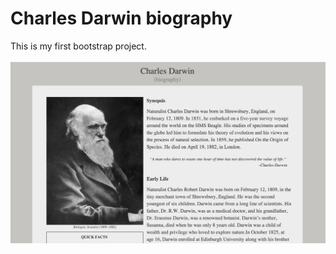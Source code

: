 # Charles Darwin biography

This is my first bootstrap project.<br><br>
![Main page](image/Main_page.jpg)
